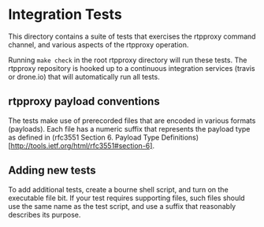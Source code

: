 # Integration Tests

This directory contains a suite of tests that exercises the rtpproxy command channel, and various
aspects of the rtpproxy operation. 

Running `make check` in the root rtpproxy directory will run these tests. The rtpproxy repository is hooked up to a continuous integration services (travis or drone.io) that will automatically run all tests.


## rtpproxy payload conventions

The tests make use of prerecorded files that are encoded in various formats (payloads). Each file has a numeric suffix that represents the payload type as defined in (rfc3551 Section 6. Payload Type Definitions)[http://tools.ietf.org/html/rfc3551#section-6].



## Adding new tests

To add additional tests, create a bourne shell script, and turn on the executable file bit. If your test requires supporting files, such files should use the same name as the test script, and use a suffix that reasonably describes its purpose.

